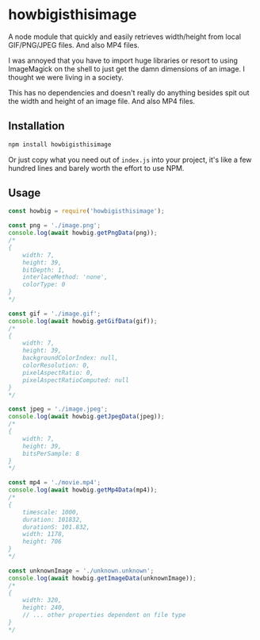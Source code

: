 # howbigisthisimage

A node module that quickly and easily retrieves width/height from local
GIF/PNG/JPEG files. And also MP4 files.

I was annoyed that you have to import huge libraries or resort
to using ImageMagick on the shell to just get the damn dimensions of an
image. I thought we were living in a society.

This has no dependencies and doesn't really do anything besides spit
out the width and height of an image file. And also MP4 files.

## Installation
```bash
npm install howbigisthisimage
```

Or just copy what you need out of `index.js` into your project,
it's like a few hundred lines and barely worth the effort to use NPM.

## Usage
```javascript
const howbig = require('howbigisthisimage');

const png = './image.png';
console.log(await howbig.getPngData(png));
/*
{
    width: 7,
    height: 39,
    bitDepth: 1,
    interlaceMethod: 'none',
    colorType: 0
}
*/

const gif = './image.gif';
console.log(await howbig.getGifData(gif));
/*
{
    width: 7,
    height: 39,
    backgroundColorIndex: null,
    colorResolution: 0,
    pixelAspectRatio: 0,
    pixelAspectRatioComputed: null
}
*/

const jpeg = './image.jpeg';
console.log(await howbig.getJpegData(jpeg));
/*
{
    width: 7,
    height: 39,
    bitsPerSample: 8
}
*/

const mp4 = './movie.mp4';
console.log(await howbig.getMp4Data(mp4));
/*
{
    timescale: 1000,
    duration: 101832,
    durationS: 101.832,
    width: 1178,
    height: 706
}
*/

const unknownImage = './unknown.unknown';
console.log(await howbig.getImageData(unknownImage));
/*
{
    width: 320,
    height: 240,
    // ... other properties dependent on file type
}
*/
```
